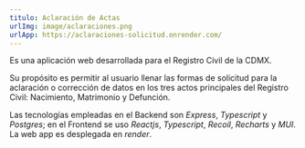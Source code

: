 ```yaml
---
titulo: Aclaración de Actas
urlImg: image/aclaraciones.png
urlApp: https://aclaraciones-solicitud.onrender.com/
---
```


Es una aplicación web desarrollada para el Registro Civil de la CDMX.

 Su propósito es permitir al usuario llenar las formas de 
solicitud para la aclaración o corrección de datos en los tres
actos principales del Registro Civil: Nacimiento, Matrimonio y Defunción.

 Las tecnologías empleadas en el Backend son *Express*, *Typescript* y *Postgres*;
en el Frontend se uso *Reactjs*, *Typescript*, *Recoil*, *Recharts* y *MUI*. La 
web app es desplegada en *render*.
